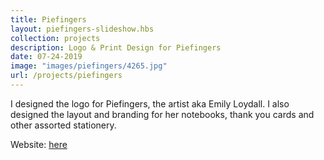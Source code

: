 ```yaml
---
title: Piefingers
layout: piefingers-slideshow.hbs
collection: projects
description: Logo & Print Design for Piefingers
date: 07-24-2019
image: "images/piefingers/4265.jpg" 
url: /projects/piefingers
---
```

I designed the logo for Piefingers, the artist aka Emily Loydall. I also designed the layout and branding for her notebooks, thank you cards and other assorted stationery. 

Website: [here](https://www.piefingers.net/)


